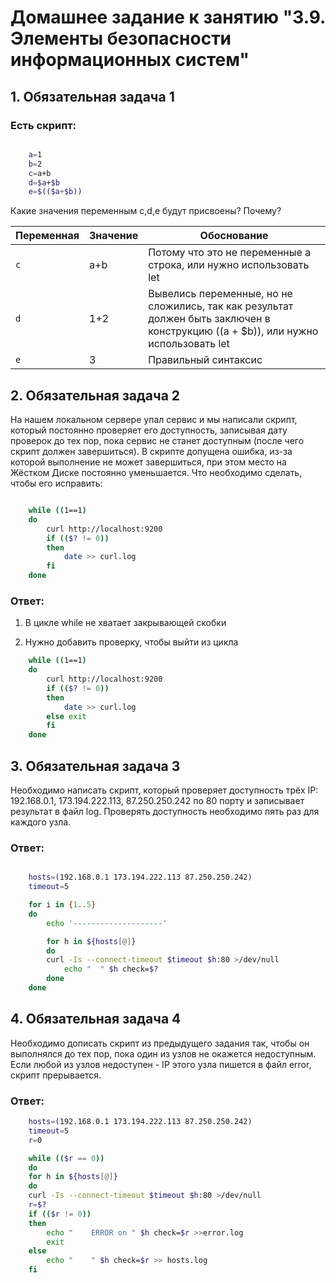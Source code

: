 # Домашнее задание к занятию "3.9. Элементы безопасности информационных систем"


## 1. Обязательная задача 1

### Есть скрипт:


```bash

    a=1
    b=2
    c=a+b
    d=$a+$b
    e=$(($a+$b))
```

Какие значения переменным c,d,e будут присвоены? Почему?


| Переменная  | Значение | Обоснование |
| ------------- | ------------- | ------------- |
| `c`  | a+b  | Потому что это не переменные а строка, или нужно использовать let |
| `d`  | 1+2  | Вывелись переменные, но не сложились, так как результат должен быть заключен в конструкцию $(($a + $b)), или нужно использовать let |
| `e`  | 3  | Правильный синтаксис |


## 2. Обязательная задача 2

На нашем локальном сервере упал сервис и мы написали скрипт, который постоянно проверяет его доступность, записывая дату проверок до тех пор, пока сервис не станет доступным (после чего скрипт должен завершиться). В скрипте допущена ошибка, из-за которой выполнение не может завершиться, при этом место на Жёстком Диске постоянно уменьшается. Что необходимо сделать, чтобы его исправить:


```bash

    while ((1==1)
    do
        curl http://localhost:9200
        if (($? != 0))
        then
            date >> curl.log
        fi
    done

```
### Ответ:

1) В цикле while не хватает закрывающей скобки

2) Нужно добавить проверку, чтобы выйти из цикла


```bash
    while ((1==1)
    do
        curl http://localhost:9200
        if (($? != 0))
        then
            date >> curl.log
        else exit
        fi
    done

```

## 3. Обязательная задача 3

Необходимо написать скрипт, который проверяет доступность трёх IP: 192.168.0.1, 173.194.222.113, 87.250.250.242 по 80 порту и записывает результат в файл log. Проверять доступность необходимо пять раз для каждого узла.


### Ответ:


```bash

    hosts=(192.168.0.1 173.194.222.113 87.250.250.242)
    timeout=5

    for i in {1..5}
    do
        echo '--------------------'

        for h in ${hosts[@]}
        do
        curl -Is --connect-timeout $timeout $h:80 >/dev/null
            echo "  " $h check=$?
        done
    done

```


## 4. Обязательная задача 4

Необходимо дописать скрипт из предыдущего задания так, чтобы он выполнялся до тех пор, пока один из узлов не окажется недоступным. Если любой из узлов недоступен - IP этого узла пишется в файл error, скрипт прерывается.


### Ответ:


```bash
    hosts=(192.168.0.1 173.194.222.113 87.250.250.242)
    timeout=5
    r=0

    while (($r == 0))
    do
    for h in ${hosts[@]}
    do
	curl -Is --connect-timeout $timeout $h:80 >/dev/null
	r=$?
	if (($r != 0))
	then
	    echo "    ERROR on " $h check=$r >>error.log
        exit
    else
        echo "    " $h check=$r >> hosts.log
	fi
    

```